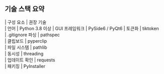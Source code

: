 ## 기술 스택 요약

| 구성 요소           | 권장 기술                              
| 언어               | Python 3.8 이상 
| GUI 프레임워크       | PySide6 / PyQt6 
| 토큰화              | tiktoken        
| .gitignore 파싱     | pathspec        
| 클립보드             | pyperclip      
| 파일 시스템           | pathlib        
| 동시성               | threading      
| 업데이트 확인          | requests       
| 패키징               | PyInstaller    
